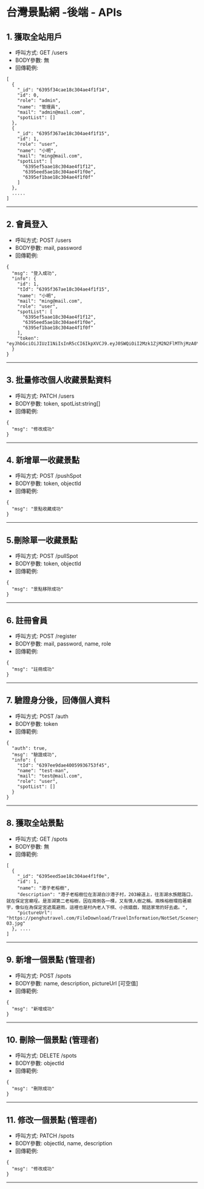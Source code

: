 # 台灣景點網 -後端 -  APIs

## 1. 獲取全站用戶
* 呼叫方式: GET /users
* BODY參數: 無
* 回傳範例: 
```json=
[
  {
    "_id": "6395f34cae18c304ae4f1f14",
    "id": 0,
    "role": "admin",
    "name": "管理員",
    "mail": "admin@mail.com",
    "spotList": []
  },
  {
    "_id": "6395f367ae18c304ae4f1f15",
    "id": 1,
    "role": "user",
    "name": "小明",
    "mail": "ming@mail.com",
    "spotList": [
      "6395ef5aae18c304ae4f1f12",
      "6395eed5ae18c304ae4f1f0e",
      "6395ef1bae18c304ae4f1f0f"
    ]
  },
  .....
]
```

---------------------------
## 2. 會員登入
* 呼叫方式: POST /users
* BODY參數: mail, password
* 回傳範例: 
```json=
{
  "msg": "登入成功",
  "info": {
    "id": 1,
    "tId": "6395f367ae18c304ae4f1f15",
    "name": "小明",
    "mail": "ming@mail.com",
    "role": "user",
    "spotList": [
      "6395ef5aae18c304ae4f1f12",
      "6395eed5ae18c304ae4f1f0e",
      "6395ef1bae18c304ae4f1f0f"
    ],
    "token": "eyJhbGciOiJIUzI1NiIsInR5cCI6IkpXVCJ9.eyJ0SWQiOiI2Mzk1ZjM2N2FlMThjMzA0YWU0ZjFmMTUiLCJpYXQiOjE2NzA5MDA5NDksImV4cCI6MTY3MDk4NzM0OX0.4q0e8iU14D6obEhATOfOWcO2zVI9zxJIik4lSYDoRpc"
  }
}
```

---------------------------
## 3. 批量修改個人收藏景點資料
* 呼叫方式: PATCH /users
* BODY參數: token, spotList:string[]
* 回傳範例: 
```json=
{
  "msg": "修改成功"
}
```
---------------------------
## 4. 新增單一收藏景點
* 呼叫方式: POST /pushSpot
* BODY參數: token, objectId
* 回傳範例: 
```json=
{
  "msg": "景點收藏成功"
}
```

---------------------------
## 5.刪除單一收藏景點
* 呼叫方式: POST /pullSpot
* BODY參數: token, objectId
* 回傳範例: 
```json=
{
  "msg": "景點移除成功"
}
```

---------------------------
## 6. 註冊會員
* 呼叫方式: POST /register
* BODY參數: mail, password, name, role 
* 回傳範例: 
```
{
  "msg": "註冊成功"
}
```

---------------------------
## 7. 驗證身分後，回傳個人資料
* 呼叫方式: POST /auth
* BODY參數: token
* 回傳範例: 
```json=
{
  "auth": true,
  "msg": "驗證成功",
  "info": {
    "tId": "6397ee9dae40059936753f45",
    "name": "test-man",
    "mail": "test@mail.com",
    "role": "user",
    "spotList": []
  }
}
```

---------------------------
## 8. 獲取全站景點
* 呼叫方式: GET /spots
* BODY參數: 無
* 回傳範例:
```json=
[
  {
    "_id": "6395eed5ae18c304ae4f1f0e",
    "id": 1,
    "name": "港子老榕樹",
    "description": "港子老榕樹位在澎湖白沙港子村，203線道上，往澎湖水族館路口，就在保定宮廟埕。是澎湖第二老榕樹，因在兩側各一棵，又有情人樹之稱。兩株榕樹環抱著廟宇，像似在為保定宮遮風避雨，這裡也是村內老人下棋、小孩嬉戲，閒話家常的好去處。",
    "pictureUrl": "https://penghutravel.com/FileDownload/TravelInformation/NotSet/Scenery/378/039-03.jpg"
  }, ....
]
```

---------------------------
## 9. 新增一個景點 (管理者)
* 呼叫方式: POST /spots
* BODY參數: name, description, pictureUrl [可空值]
* 回傳範例: 
```json=
{
  "msg": "新增成功"
}
```

---------------------------
## 10. 刪除一個景點 (管理者)
* 呼叫方式: DELETE /spots
* BODY參數: objectId
* 回傳範例: 
```json=
{
  "msg": "刪除成功"
}
```
---------------------------
## 11. 修改一個景點 (管理者)
* 呼叫方式: PATCH /spots
* BODY參數: objectId, name, description
* 回傳範例: 
```json=
{
  "msg": "修改成功"
}
```
---------------------------


